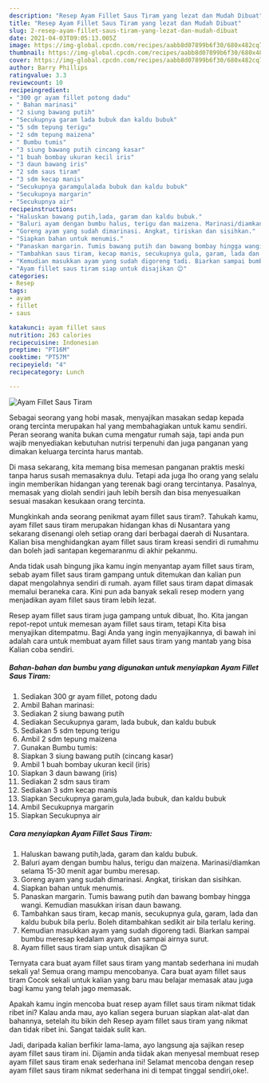 ```yaml
---
description: "Resep Ayam Fillet Saus Tiram yang lezat dan Mudah Dibuat"
title: "Resep Ayam Fillet Saus Tiram yang lezat dan Mudah Dibuat"
slug: 2-resep-ayam-fillet-saus-tiram-yang-lezat-dan-mudah-dibuat
date: 2021-04-03T09:05:13.005Z
image: https://img-global.cpcdn.com/recipes/aabb8d07899b6f30/680x482cq70/ayam-fillet-saus-tiram-foto-resep-utama.jpg
thumbnail: https://img-global.cpcdn.com/recipes/aabb8d07899b6f30/680x482cq70/ayam-fillet-saus-tiram-foto-resep-utama.jpg
cover: https://img-global.cpcdn.com/recipes/aabb8d07899b6f30/680x482cq70/ayam-fillet-saus-tiram-foto-resep-utama.jpg
author: Barry Phillips
ratingvalue: 3.3
reviewcount: 10
recipeingredient:
- "300 gr ayam fillet potong dadu"
- " Bahan marinasi"
- "2 siung bawang putih"
- "Secukupnya garam lada bubuk dan kaldu bubuk"
- "5 sdm tepung terigu"
- "2 sdm tepung maizena"
- " Bumbu tumis"
- "3 siung bawang putih cincang kasar"
- "1 buah bombay ukuran kecil iris"
- "3 daun bawang iris"
- "2 sdm saus tiram"
- "3 sdm kecap manis"
- "Secukupnya garamgulalada bubuk dan kaldu bubuk"
- "Secukupnya margarin"
- "Secukupnya air"
recipeinstructions:
- "Haluskan bawang putih,lada, garam dan kaldu bubuk."
- "Baluri ayam dengan bumbu halus, terigu dan maizena. Marinasi/diamkan selama 15-30 menit agar bumbu meresap."
- "Goreng ayam yang sudah dimarinasi. Angkat, tiriskan dan sisihkan."
- "Siapkan bahan untuk menumis."
- "Panaskan margarin. Tumis bawang putih dan bawang bombay hingga wangi. Kemudian masukkan irisan daun bawang."
- "Tambahkan saus tiram, kecap manis, secukupnya gula, garam, lada dan kaldu bubuk bila perlu. Boleh ditambahkan sedikit air bila terlalu kering."
- "Kemudian masukkan ayam yang sudah digoreng tadi. Biarkan sampai bumbu meresap kedalam ayam, dan sampai airnya surut."
- "Ayam fillet saus tiram siap untuk disajikan 😊"
categories:
- Resep
tags:
- ayam
- fillet
- saus

katakunci: ayam fillet saus 
nutrition: 263 calories
recipecuisine: Indonesian
preptime: "PT16M"
cooktime: "PT57M"
recipeyield: "4"
recipecategory: Lunch

---
```



![Ayam Fillet Saus Tiram](https://img-global.cpcdn.com/recipes/aabb8d07899b6f30/680x482cq70/ayam-fillet-saus-tiram-foto-resep-utama.jpg)

Sebagai seorang yang hobi masak, menyajikan masakan sedap kepada orang tercinta merupakan hal yang membahagiakan untuk kamu sendiri. Peran seorang  wanita bukan cuma mengatur rumah saja, tapi anda pun wajib menyediakan kebutuhan nutrisi terpenuhi dan juga panganan yang dimakan keluarga tercinta harus mantab.

Di masa  sekarang, kita memang bisa memesan panganan praktis meski tanpa harus susah memasaknya dulu. Tetapi ada juga lho orang yang selalu ingin memberikan hidangan yang terenak bagi orang tercintanya. Pasalnya, memasak yang diolah sendiri jauh lebih bersih dan bisa menyesuaikan sesuai masakan kesukaan orang tercinta. 



Mungkinkah anda seorang penikmat ayam fillet saus tiram?. Tahukah kamu, ayam fillet saus tiram merupakan hidangan khas di Nusantara yang sekarang disenangi oleh setiap orang dari berbagai daerah di Nusantara. Kalian bisa menghidangkan ayam fillet saus tiram kreasi sendiri di rumahmu dan boleh jadi santapan kegemaranmu di akhir pekanmu.

Anda tidak usah bingung jika kamu ingin menyantap ayam fillet saus tiram, sebab ayam fillet saus tiram gampang untuk ditemukan dan kalian pun dapat mengolahnya sendiri di rumah. ayam fillet saus tiram dapat dimasak memalui beraneka cara. Kini pun ada banyak sekali resep modern yang menjadikan ayam fillet saus tiram lebih lezat.

Resep ayam fillet saus tiram juga gampang untuk dibuat, lho. Kita jangan repot-repot untuk memesan ayam fillet saus tiram, tetapi Kita bisa menyajikan ditempatmu. Bagi Anda yang ingin menyajikannya, di bawah ini adalah cara untuk membuat ayam fillet saus tiram yang mantab yang bisa Kalian coba sendiri.

<!--inarticleads1-->

##### Bahan-bahan dan bumbu yang digunakan untuk menyiapkan Ayam Fillet Saus Tiram:

1. Sediakan 300 gr ayam fillet, potong dadu
1. Ambil  Bahan marinasi:
1. Sediakan 2 siung bawang putih
1. Sediakan Secukupnya garam, lada bubuk, dan kaldu bubuk
1. Sediakan 5 sdm tepung terigu
1. Ambil 2 sdm tepung maizena
1. Gunakan  Bumbu tumis:
1. Siapkan 3 siung bawang putih (cincang kasar)
1. Ambil 1 buah bombay ukuran kecil (iris)
1. Siapkan 3 daun bawang (iris)
1. Sediakan 2 sdm saus tiram
1. Sediakan 3 sdm kecap manis
1. Siapkan Secukupnya garam,gula,lada bubuk, dan kaldu bubuk
1. Ambil Secukupnya margarin
1. Siapkan Secukupnya air




<!--inarticleads2-->

##### Cara menyiapkan Ayam Fillet Saus Tiram:

1. Haluskan bawang putih,lada, garam dan kaldu bubuk.
1. Baluri ayam dengan bumbu halus, terigu dan maizena. Marinasi/diamkan selama 15-30 menit agar bumbu meresap.
1. Goreng ayam yang sudah dimarinasi. Angkat, tiriskan dan sisihkan.
1. Siapkan bahan untuk menumis.
1. Panaskan margarin. Tumis bawang putih dan bawang bombay hingga wangi. Kemudian masukkan irisan daun bawang.
1. Tambahkan saus tiram, kecap manis, secukupnya gula, garam, lada dan kaldu bubuk bila perlu. Boleh ditambahkan sedikit air bila terlalu kering.
1. Kemudian masukkan ayam yang sudah digoreng tadi. Biarkan sampai bumbu meresap kedalam ayam, dan sampai airnya surut.
1. Ayam fillet saus tiram siap untuk disajikan 😊




Ternyata cara buat ayam fillet saus tiram yang mantab sederhana ini mudah sekali ya! Semua orang mampu mencobanya. Cara buat ayam fillet saus tiram Cocok sekali untuk kalian yang baru mau belajar memasak atau juga bagi kamu yang telah jago memasak.

Apakah kamu ingin mencoba buat resep ayam fillet saus tiram nikmat tidak ribet ini? Kalau anda mau, ayo kalian segera buruan siapkan alat-alat dan bahannya, setelah itu bikin deh Resep ayam fillet saus tiram yang nikmat dan tidak ribet ini. Sangat taidak sulit kan. 

Jadi, daripada kalian berfikir lama-lama, ayo langsung aja sajikan resep ayam fillet saus tiram ini. Dijamin anda tiidak akan menyesal membuat resep ayam fillet saus tiram enak sederhana ini! Selamat mencoba dengan resep ayam fillet saus tiram nikmat sederhana ini di tempat tinggal sendiri,oke!.

